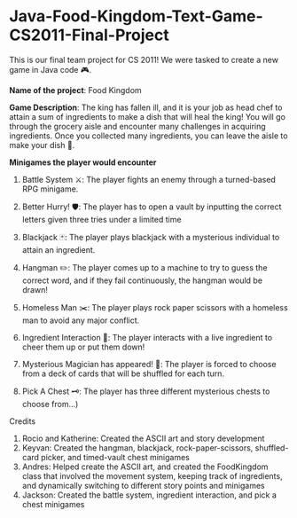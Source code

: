 # Java-Food-Kingdom-Text-Game-CS2011-Final-Project
This is our final team project for CS 2011! We were tasked to create a new game in Java code 🎮.

**Name of the project**: Food Kingdom

**Game Description**: The king has fallen ill, and it is your job as head chef to attain a sum of ingredients to make a dish that will heal the king! You will go through the grocery aisle and encounter many challenges in acquiring ingredients. Once you collected many ingredients, you can leave the aisle to make your dish 🍲.

**Minigames the player would encounter**
1. Battle System ⚔️: The player fights an enemy through a turned-based RPG minigame.

2. Better Hurry! 🛡️: The player has to open a vault by inputting the correct letters given three tries under a limited time

3. Blackjack 🃏: The player plays blackjack with a mysterious individual to attain an ingredient.

4. Hangman ✏️: The player comes up to a machine to try to guess the correct word, and if they fail continuously, the hangman would be drawn!

5. Homeless Man ✂️: The player plays rock paper scissors with a homeless man to avoid any major conflict.

6. Ingredient Interaction 🥕: The player interacts with a live ingredient to cheer them up or put them down!

7. Mysterious Magician has appeared! 🎴: The player is forced to choose from a deck of cards that will be shuffled for each turn.

8. Pick A Chest 🗝️: The player has three different mysterious chests to choose from...)

Credits
1. Rocio and Katherine: Created the ASCII art and story development
2. Keyvan: Created the hangman, blackjack, rock-paper-scissors, shuffled-card picker, and timed-vault chest minigames
3. Andres: Helped create the ASCII art, and created the FoodKingdom class that involved the movement system, keeping track of ingredients, and dynamically switching to different story points and minigames
4. Jackson: Created the battle system, ingredient interaction, and pick a chest minigames

